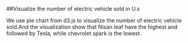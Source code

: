 ##Visualize the number of electric vehicle sold in U.s

We use pie chart from d3.js to  visualize the number of electric vehicle sold.And the visualization show that Nisan leaf have the highest and followed by Tesla, while chevrolet spark is the lowest.